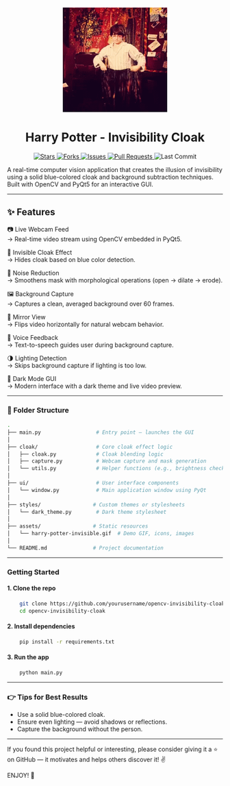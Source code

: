<p align="center">
  <img src="assets/harry-potter-invisible.gif" alt="Invisible Cloak Gif" />
</p>

<h1 align="center">
   Harry Potter - Invisibility Cloak
</h1>

<p align="center">
  <a href="https://github.com/iam-salma/opencv-invisibility-cloak/stargazers">
    <img src="https://img.shields.io/github/stars/iam-salma/opencv-invisibility-cloak?style=social" alt="Stars"/>
  </a>
  <a href="https://github.com/iam-salma/opencv-invisibility-cloak/fork">
    <img src="https://img.shields.io/github/forks/iam-salma/opencv-invisibility-cloak?style=social" alt="Forks"/>
  </a>
  <a href="https://github.com/iam-salma/opencv-invisibility-cloak/issues">
    <img src="https://img.shields.io/github/issues/iam-salma/opencv-invisibility-cloak" alt="Issues"/>
  </a>
  <a href="https://github.com/iam-salma/opencv-invisibility-cloak/pulls">
    <img src="https://img.shields.io/github/issues-pr/iam-salma/opencv-invisibility-cloak" alt="Pull Requests"/>
  </a>
  <img src="https://img.shields.io/github/last-commit/iam-salma/opencv-invisibility-cloak" alt="Last Commit"/>
</p>

A real-time computer vision application that creates the illusion of invisibility using a solid blue-colored cloak and background subtraction techniques. Built with OpenCV and PyQt5 for an interactive GUI.

---

## ✨ Features

📷  Live Webcam Feed  
→ Real-time video stream using OpenCV embedded in PyQt5.

🧥  Invisible Cloak Effect  
→ Hides cloak based on blue color detection.

🧼  Noise Reduction  
→ Smoothens mask with morphological operations (open → dilate → erode).

🖼️  Background Capture  
→ Captures a clean, averaged background over 60 frames.

🔁  Mirror View  
→ Flips video horizontally for natural webcam behavior.

💬  Voice Feedback  
→ Text-to-speech guides user during background capture.

🌗  Lighting Detection  
→ Skips background capture if lighting is too low.

🎨  Dark Mode GUI  
→ Modern interface with a dark theme and live video preview.

---

### 📂 Folder Structure

```bash
.
├── main.py                  # Entry point – launches the GUI
│
├── cloak/                   # Core cloak effect logic
│   ├── cloak.py             # Cloak blending logic
│   ├── capture.py           # Webcam capture and mask generation
│   └── utils.py             # Helper functions (e.g., brightness checks)
│
├── ui/                      # User interface components
│   └── window.py            # Main application window using PyQt
│
├── styles/                 # Custom themes or stylesheets
│   └── dark_theme.py        # Dark theme stylesheet
│
├── assets/                 # Static resources
│   └── harry-potter-invisible.gif  # Demo GIF, icons, images
│
└── README.md               # Project documentation
```

---

### Getting Started

#### 1. Clone the repo
```bash
    git clone https://github.com/yourusername/opencv-invisibility-cloak.git
    cd opencv-invisibility-cloak
```
#### 2. Install dependencies
```bash
    pip install -r requirements.txt
```

#### 3. Run the app
```bash
    python main.py
```

---

### 👉 Tips for Best Results
- Use a solid blue-colored cloak.
- Ensure even lighting — avoid shadows or reflections.
- Capture the background without the person.

---

If you found this project helpful or interesting, please consider giving it a ⭐️ on GitHub — it motivates and helps others discover it! ✌️

ENJOY! 🎉
